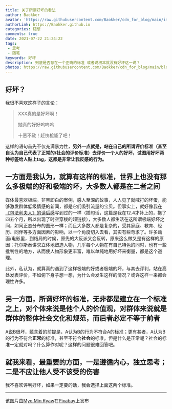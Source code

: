```yaml
---
title: 关于所谓好坏的看法
author: Baokker
avatar: 'https://raw.githubusercontent.com/Baokker/cdn_for_blog/main/img/custom/avatar.jpg'
authorLink: https://Baokker.github.io
categories: 随想
comments: true
date: 2021-07-22 21:24:22
tags:
 - 思考
 - 随笔
keywords: 好坏
description: 到底是否存在一个正确的标准 或者说根本就没有好坏这一说？
photos: https://raw.githubusercontent.com/Baokker/cdn_for_blog/main/blog_imgs/woman-5628426_1920.jpg
---
```


## 好坏？

我很不喜欢这样子的言论：

> XXX真的是好坏啊！
>
> 她真的好好呜呜呜
>
> 十恶不赦！赶快枪毙了吧！

这样的语句首先不仅充满暴力性，**另外一点就是，站在自己的所谓评价标准（甚至自认为自己代表了正常的/社会的评价标准）去评价一个人的好坏，试图用好坏两种标签给人贴上tag，这都是非常让我反感的行为。**

## 一方面是我认为，就算有这样的标准，世界上也没有那么多极端的好和极端的坏，大多数人都是在二者之间

媒体最喜欢极端。非黑即白的案例，感人至深的故事，人人见了就喊打的坏蛋，能够激发群体低级情感的新闻，都是它们吸引流量的宝贝。但事实上，就好像我在[《包法利夫人》的读后感](https://baokker.github.io/2021/11/02/%E3%80%8A%E5%8C%85%E6%B3%95%E5%88%A9%E5%A4%AB%E4%BA%BA%E3%80%8B%E8%AF%BB%E5%90%8E%E6%84%9F/)写到过的一样（插句话，这篇是我在12.4才补上的，拖了四五个月，所以出现了时空穿梭的超链接），大多数人都生活在这所谓极端好坏之间，如同正态分布的图形一样；而且大多数人都是复杂的，受其家庭、教育、经历、同伴等多方面因素的影响，以一个角度切入去看，其实有些苛求了。许多动画/电影里，到结局的时候，原先的大反派又会反转，原来这么做又是有这样的原因；托尔斯泰讲求立体地塑造人物，几乎每个人物在有自己特色的同时，也有一些批判性的地方，从而使人物形象更丰富，难以单纯地用好坏来衡量，都是这个道理。

此外，私认为，就算真的遇到了这样极端的好或者极端的坏，与其去评判，站在高处发表评价，不如俯下身子想一想，为什么会发生这样的情况？或许这样一来都会理性许多。



## 另一方面，所谓好坏的标准，无非都是建立在一个标准之上，对个体来说是他个人的价值观，对群体来说就是群体的整体社会文化和规范，而后者必定不等于前者

A说B很坏，蕴含着的前提是，A认为B的行为不符合A的标准；更有甚者，A认为B的行为不符合**正常**的标准，甚至不符合**社会**的标准。但是什么是正常呢？社会的标准一定就对吗？什么算作对呢？这样的问题很难回答吧。



## 就我来看，最重要的方面，一是遵循内心，独立思考；二是不应让他人受不该受的伤害

我不喜欢评判好坏，如果一定要的话，我会选择上面这两个标准。

---

该图片由<a href="https://pixabay.com/zh/users/tonywuphotography-16071048/?utm_source=link-attribution&amp;utm_medium=referral&amp;utm_campaign=image&amp;utm_content=5628426">Myo Min Kyaw</a>在<a href="https://pixabay.com/zh/?utm_source=link-attribution&amp;utm_medium=referral&amp;utm_campaign=image&amp;utm_content=5628426">Pixabay</a>上发布